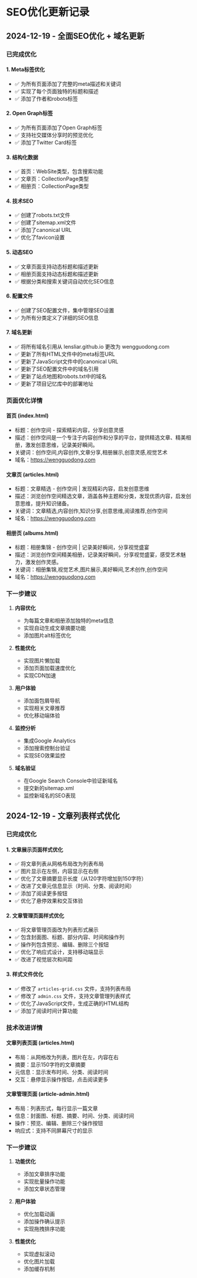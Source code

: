 # SEO优化更新记录

## 2024-12-19 - 全面SEO优化 + 域名更新

### 已完成优化

#### 1. Meta标签优化
- ✅ 为所有页面添加了完整的meta描述和关键词
- ✅ 实现了每个页面独特的标题和描述
- ✅ 添加了作者和robots标签

#### 2. Open Graph标签
- ✅ 为所有页面添加了Open Graph标签
- ✅ 支持社交媒体分享时的预览优化
- ✅ 添加了Twitter Card标签

#### 3. 结构化数据
- ✅ 首页：WebSite类型，包含搜索功能
- ✅ 文章页：CollectionPage类型
- ✅ 相册页：CollectionPage类型

#### 4. 技术SEO
- ✅ 创建了robots.txt文件
- ✅ 创建了sitemap.xml文件
- ✅ 添加了canonical URL
- ✅ 优化了favicon设置

#### 5. 动态SEO
- ✅ 文章页面支持动态标题和描述更新
- ✅ 相册页面支持动态标题和描述更新
- ✅ 根据分类和搜索关键词自动优化SEO信息

#### 6. 配置文件
- ✅ 创建了SEO配置文件，集中管理SEO设置
- ✅ 为所有分类定义了详细的SEO信息

#### 7. 域名更新
- ✅ 将所有域名引用从 lensliar.github.io 更改为 wengguodong.com
- ✅ 更新了所有HTML文件中的meta标签URL
- ✅ 更新了JavaScript文件中的canonical URL
- ✅ 更新了SEO配置文件中的域名引用
- ✅ 更新了站点地图和robots.txt中的域名
- ✅ 更新了项目记忆库中的部署地址

### 页面优化详情

#### 首页 (index.html)
- 标题：创作空间 - 探索精彩内容，分享创意灵感
- 描述：创作空间是一个专注于内容创作和分享的平台，提供精选文章、精美相册，激发创意思维，记录美好瞬间。
- 关键词：创作空间,内容创作,文章分享,相册展示,创意灵感,视觉艺术
- 域名：https://wengguodong.com

#### 文章页 (articles.html)
- 标题：文章精选 - 创作空间 | 发现精彩内容，启发创意思维
- 描述：浏览创作空间精选文章，涵盖各种主题和分类，发现优质内容，启发创意思维，提升知识储备。
- 关键词：文章精选,内容创作,知识分享,创意思维,阅读推荐,创作空间
- 域名：https://wengguodong.com

#### 相册页 (albums.html)
- 标题：相册集锦 - 创作空间 | 记录美好瞬间，分享视觉盛宴
- 描述：浏览创作空间精美相册，记录美好瞬间，分享视觉盛宴，感受艺术魅力，激发创作灵感。
- 关键词：相册集锦,视觉艺术,图片展示,美好瞬间,艺术创作,创作空间
- 域名：https://wengguodong.com

### 下一步建议

1. **内容优化**
   - 为每篇文章和相册添加独特的meta信息
   - 实现自动生成文章摘要功能
   - 添加图片alt标签优化

2. **性能优化**
   - 实现图片懒加载
   - 添加页面加载速度优化
   - 实现CDN加速

3. **用户体验**
   - 添加面包屑导航
   - 实现相关文章推荐
   - 优化移动端体验

4. **监控分析**
   - 集成Google Analytics
   - 添加搜索控制台验证
   - 实现SEO效果监控

5. **域名验证**
   - 在Google Search Console中验证新域名
   - 提交新的sitemap.xml
   - 监控新域名的SEO表现

## 2024-12-19 - 文章列表样式优化

### 已完成优化

#### 1. 文章展示页面样式优化
- ✅ 将文章列表从网格布局改为列表布局
- ✅ 图片显示在左侧，内容显示在右侧
- ✅ 优化了文章摘要显示长度（从120字符增加到150字符）
- ✅ 改进了文章元信息显示（时间、分类、阅读时间）
- ✅ 添加了阅读更多按钮
- ✅ 优化了悬停效果和交互体验

#### 2. 文章管理页面样式优化
- ✅ 将文章管理页面改为列表形式展示
- ✅ 包含封面图、标题、部分内容、时间和操作列
- ✅ 操作列包含预览、编辑、删除三个按钮
- ✅ 优化了响应式设计，支持移动端显示
- ✅ 改进了视觉层次和间距

#### 3. 样式文件优化
- ✅ 修改了 `articles-grid.css` 文件，支持列表布局
- ✅ 修改了 `admin.css` 文件，支持文章管理列表样式
- ✅ 优化了JavaScript文件，生成正确的HTML结构
- ✅ 添加了阅读时间计算功能

### 技术改进详情

#### 文章列表页面 (articles.html)
- 布局：从网格改为列表，图片在左，内容在右
- 摘要：显示150字符的文章摘要
- 元信息：显示发布时间、分类、阅读时间
- 交互：悬停显示操作按钮，点击阅读更多

#### 文章管理页面 (article-admin.html)
- 布局：列表形式，每行显示一篇文章
- 信息：封面图、标题、摘要、时间、分类、阅读时间
- 操作：预览、编辑、删除三个操作按钮
- 响应式：支持不同屏幕尺寸的显示

### 下一步建议

1. **功能优化**
   - 添加文章排序功能
   - 实现批量操作功能
   - 添加文章状态管理

2. **用户体验**
   - 优化加载动画
   - 添加操作确认提示
   - 实现拖拽排序功能

3. **性能优化**
   - 实现虚拟滚动
   - 优化图片加载
   - 添加缓存机制
